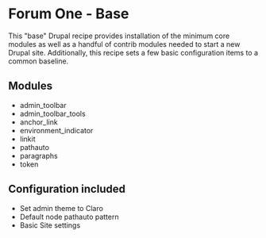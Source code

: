 # Forum One - Base

This "base" Drupal recipe provides installation of the minimum core modules as well as a handful of contrib modules needed to start a new Drupal site.
Additionally, this recipe sets a few basic configuration items to a common baseline.

## Modules
- admin_toolbar
- admin_toolbar_tools
- anchor_link
- environment_indicator
- linkit
- pathauto
- paragraphs
- token

## Configuration included
- Set admin theme to Claro
- Default node pathauto pattern
- Basic Site settings
